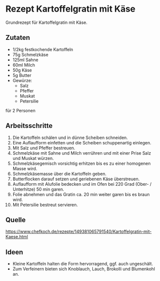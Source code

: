 # Rezept Kartoffelgratin mit Käse

Grundrezept für Kartoffelgratin mit Käse.

## Zutaten

- 1/2kg festkochende Kartoffeln
- 75g Schmelzkäse
- 125ml Sahne
- 60ml Milch
- 50g Käse
- 5g Butter
- Gewürze:
  - Salz
  - Pfeffer
  - Muskat
  - Petersilie

für 2 Personen

## Arbeitsschritte

1. Die Kartoffeln schälen und in dünne Scheiben schneiden.
2. Eine Auflaufform einfetten und die Scheiben schuppenartig einlegen.
3. Mit Salz und Pfeffer bestreuen.
4. Schmelzkäse mit Sahne und Milch verrühren und mit einer Prise Salz und Muskat würzen.
5. Schmelzkäsegemisch vorsichtig erhitzen bis es zu einer homogenen Masse wird.
6. Schmelzkäsemasse über die Kartoffeln geben.
7. Butterflocken darauf setzen und geriebenen Käse überstreuen.
8. Auflaufform mit Alufolie bedecken und im Ofen bei 220 Grad (Ober- / Unterhitze) 50 min garen.
9. Folie abnehmen und das Gratin ca. 20 min weiter garen bis es braun wird.
10. Mit Petersilie bestreut servieren.

## Quelle

https://www.chefkoch.de/rezepte/149381065791540/Kartoffelgratin-mit-Kaese.html

## Ideen

- Kleine Kartoffeln halten die Form hervorragend, ggf. auch ungeschält.
- Zum Verfeinern bieten sich Knoblauch, Lauch, Brokolli und Blumenkohl an.
